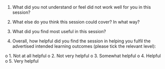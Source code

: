 
1.	What did you not understand or feel did not work well for you in this session?


2.	What else do you think this session could cover? In what way?


3.	What did you find most useful in this session?


4.	Overall, how helpful did you find the session in helping you fulfil the advertised intended learning outcomes (please tick the relevant level):

o	1. Not at all helpful
o	2. Not very helpful
o	3. Somewhat helpful
o	4. Helpful
o	5. Very helpful
